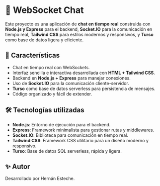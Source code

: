 # 💬 WebSocket Chat

Este proyecto es una aplicación de **chat en tiempo real** construida con **Node.js y Express** para el backend, **Socket.IO** para la comunicación en tiempo real, **Tailwind CSS** para estilos modernos y responsivos, y **Turso** como base de datos ligera y eficiente.

## 🚀 Características

- Chat en tiempo real con WebSockets.
- Interfaz sencilla e interactiva desarrollada con **HTML + Tailwind CSS**.
- Backend en **Node.js + Express** para manejar conexiones.
- Uso de **Socket.IO** para la comunicación cliente-servidor.
- **Turso** como base de datos serverless para persistencia de mensajes.
- Código organizado y fácil de extender.

## 🛠️ Tecnologías utilizadas

- **Node.js**: Entorno de ejecución para el backend.
- **Express**: Framework minimalista para gestionar rutas y middlewares.
- **Socket.IO**: Biblioteca para comunicación en tiempo real.
- **Tailwind CSS**: Framework CSS utilitario para un diseño moderno y responsivo.
- **Turso**: Base de datos SQL serverless, rápida y ligera.

## ✨ Autor

Desarrollado por Hernán Esteche.
